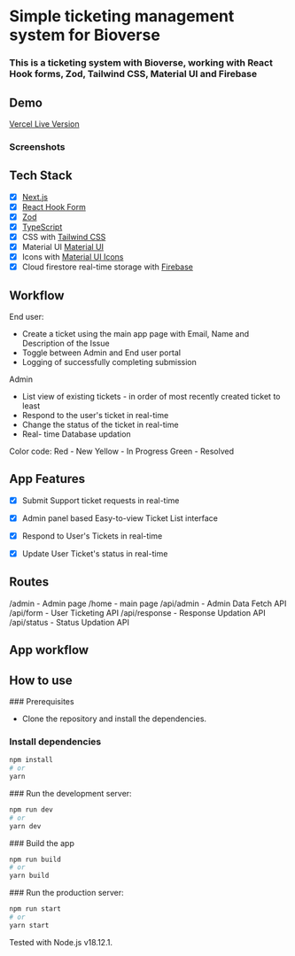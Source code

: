 # Simple ticketing management system for Bioverse

### This is a ticketing system with Bioverse, working with React Hook forms, Zod, Tailwind CSS, Material UI and Firebase

## Demo
[Vercel Live Version](https://ticket-management-bioverse.vercel.app/)

### Screenshots

## Tech Stack

- [x] [Next.js](https://nextjs.org/)
- [x] [React Hook Form](https://react-hook-form.com/)
- [x] [Zod](https://zod.dev)
- [x] [TypeScript](https://www.typescriptlang.org/)
- [x] CSS with [Tailwind CSS](https://tailwindcss.com/)
- [x] Material UI [Material UI](https://mui.com)
- [x] Icons with [Material UI Icons]([https://react-icons.github.io/react-icons/](https://mui.com/material-ui/material-icons/))
- [x] Cloud firestore real-time storage with [Firebase](https://firebase.com)

## Workflow

End user:
- Create a ticket using the main app page with Email, Name and Description of the Issue
- Toggle between Admin and End user portal
- Logging of successfully completing submission

Admin
- List view of existing tickets - in order of most recently created ticket to least
- Respond to the user's ticket in real-time
- Change the status of the ticket in real-time 
- Real- time Database updation

Color code:
Red - New
Yellow - In Progress
Green - Resolved

## App Features

- [x] Submit Support ticket requests in real-time
- [x] Admin panel based Easy-to-view Ticket List interface
- [x] Respond to User's Tickets in real-time
- [x] Update User Ticket's status in real-time



## Routes

/admin - Admin page
/home - main page
/api/admin - Admin Data Fetch API
/api/form - User Ticketing API
/api/response - Response Updation API
/api/status - Status Updation API

## App workflow


## How to use

### Prerequisites

- Clone the repository and install the dependencies.

### Install dependencies

```bash
npm install
# or
yarn
```

### Run the development server:

```bash
npm run dev
# or
yarn dev
```

### Build the app

```bash
npm run build
# or
yarn build
```

### Run the production server:

```bash
npm run start
# or
yarn start
```

Tested with Node.js v18.12.1.
